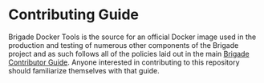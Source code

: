 # Contributing Guide

Brigade Docker Tools is the source for an official Docker image used in the
production and testing of numerous other components of the Brigade project and
as such follows all of the policies laid out in the main
[Brigade Contributor Guide](https://docs.brigade.sh/topics/contributor-guide/).
Anyone interested in contributing to this repository should familiarize
themselves with that guide.
